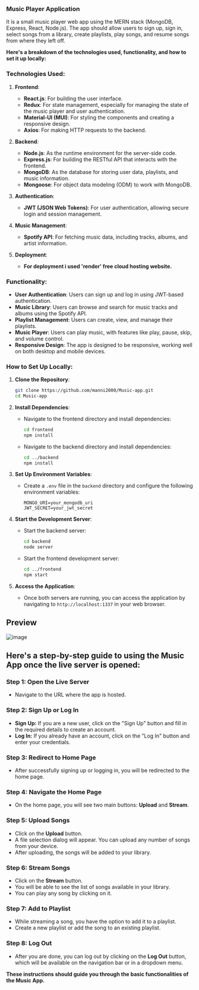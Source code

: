 ### Music Player Application
It is a small music player web app using the MERN stack (MongoDB, Express, React, Node.js). The app should allow users to sign up, sign in, select songs from a library, create playlists, play songs, and resume songs from where they left off.

**Here's a breakdown of the technologies used, functionality, and how to set it up locally:**

### Technologies Used:
1. **Frontend**:
   - **React.js**: For building the user interface.
   - **Redux**: For state management, especially for managing the state of the music player and user authentication.
   - **Material-UI (MUI)**: For styling the components and creating a responsive design.
   - **Axios**: For making HTTP requests to the backend.

2. **Backend**:
   - **Node.js**: As the runtime environment for the server-side code.
   - **Express.js**: For building the RESTful API that interacts with the frontend.
   - **MongoDB**: As the database for storing user data, playlists, and music information.
   - **Mongoose**: For object data modeling (ODM) to work with MongoDB.

3. **Authentication**:
   - **JWT (JSON Web Tokens)**: For user authentication, allowing secure login and session management.

4. **Music Management**:
   - **Spotify API**: For fetching music data, including tracks, albums, and artist information.
  
5. **Deployment**:
   - **For deployment i used 'render' free cloud hosting website.**

### Functionality:
- **User Authentication**: Users can sign up and log in using JWT-based authentication.
- **Music Library**: Users can browse and search for music tracks and albums using the Spotify API.
- **Playlist Management**: Users can create, view, and manage their playlists.
- **Music Player**: Users can play music, with features like play, pause, skip, and volume control.
- **Responsive Design**: The app is designed to be responsive, working well on both desktop and mobile devices.

### How to Set Up Locally:

1. **Clone the Repository**:
   ```bash
   git clone https://github.com/manni2000/Music-app.git
   cd Music-app
   ```

2. **Install Dependencies**:
   - Navigate to the frontend directory and install dependencies:
     ```bash
     cd frontend
     npm install
     ```
   - Navigate to the backend directory and install dependencies:
     ```bash
     cd ../backend
     npm install
     ```

3. **Set Up Environment Variables**:
   - Create a `.env` file in the `backend` directory and configure the following environment variables:
     ```env
     MONGO_URI=your_mongodb_uri
     JWT_SECRET=your_jwt_secret
     ```

4. **Start the Development Server**:
   - Start the backend server:
     ```bash
     cd backend
     node server
     ```
   - Start the frontend development server:
     ```bash
     cd ../frontend
     npm start
     ```

5. **Access the Application**:
   - Once both servers are running, you can access the application by navigating to `http://localhost:1337` in your web browser.
  
## Preview
![image](https://github.com/user-attachments/assets/8f855e54-56d0-4917-b957-6b0387f50695)

## Here's a step-by-step guide to using the Music App once the live server is opened:

### Step 1: Open the Live Server
- Navigate to the URL where the app is hosted.

### Step 2: Sign Up or Log In
- **Sign Up:** If you are a new user, click on the "Sign Up" button and fill in the required details to create an account.
- **Log In:** If you already have an account, click on the "Log In" button and enter your credentials.

### Step 3: Redirect to Home Page
- After successfully signing up or logging in, you will be redirected to the home page.

### Step 4: Navigate the Home Page
- On the home page, you will see two main buttons: **Upload** and **Stream**.

### Step 5: Upload Songs
- Click on the **Upload** button.
- A file selection dialog will appear. You can upload any number of songs from your device.
- After uploading, the songs will be added to your library.

### Step 6: Stream Songs
- Click on the **Stream** button.
- You will be able to see the list of songs available in your library.
- You can play any song by clicking on it.

### Step 7: Add to Playlist
- While streaming a song, you have the option to add it to a playlist.
- Create a new playlist or add the song to an existing playlist.

### Step 8: Log Out
- After you are done, you can log out by clicking on the **Log Out** button, which will be available on the navigation bar or in a dropdown menu.

**These instructions should guide you through the basic functionalities of the Music App.**



